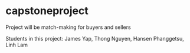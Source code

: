 # capstoneproject
Project will be match-making for buyers and sellers

Students in this project:
James Yap, Thong Nguyen, Hansen Phanggetsu, Linh Lam
